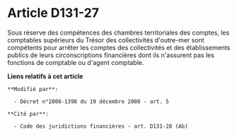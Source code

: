 # Article D131-27

Sous réserve des compétences des chambres territoriales des comptes, les comptables supérieurs du Trésor des collectivités
d'outre-mer sont compétents pour arrêter les comptes des collectivités et des établissements publics de leurs
circonscriptions financières dont ils n'assurent pas les fonctions de comptable ou d'agent comptable.

**Liens relatifs à cet article**

	**Modifié par**:

	  - Décret n°2008-1398 du 19 décembre 2008 - art. 5

	**Cité par**:

	  - Code des juridictions financières - art. D131-28 (Ab)

